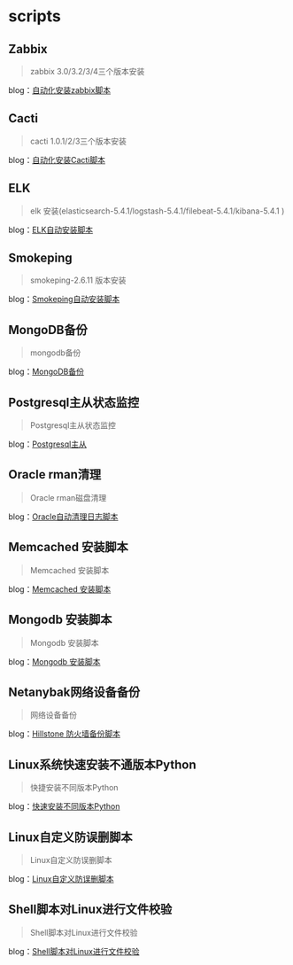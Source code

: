 # scripts
## Zabbix
> zabbix 3.0/3.2/3/4三个版本安装

blog：[自动化安装zabbix脚本](http://blog.51cto.com/kaliarch/1961525)

## Cacti
> cacti 1.0.1/2/3三个版本安装

blog：[自动化安装Cacti脚本 ](http://blog.51cto.com/kaliarch/1898212)

## ELK
> elk 安装(elasticsearch-5.4.1/logstash-5.4.1/filebeat-5.4.1/kibana-5.4.1 )

blog：[ELK自动安装脚本](http://blog.51cto.com/kaliarch/1964265)

## Smokeping
> smokeping-2.6.11 版本安装

blog：[Smokeping自动安装脚本](http://blog.51cto.com/kaliarch/1899007)

## MongoDB备份
> mongodb备份

blog：[MongoDB备份](http://blog.51cto.com/kaliarch/2044423)

## Postgresql主从状态监控
> Postgresql主从状态监控

blog：[Postgresql主从](http://blog.51cto.com/kaliarch/1909936)

## Oracle rman清理
> Oracle rman磁盘清理

blog：[Oracle自动清理日志脚本](http://blog.51cto.com/kaliarch/1983430)

## Memcached 安装脚本
> Memcached 安装脚本

blog：[Memcached 安装脚本](http://blog.51cto.com/kaliarch/2083810)

## Mongodb 安装脚本
> Mongodb 安装脚本

blog：[Mongodb 安装脚本](http://blog.51cto.com/kaliarch/2128814)
## Netanybak网络设备备份
> 网络设备备份

blog：[Hillstone 防火墙备份脚本](http://blog.51cto.com/kaliarch/1953118)

## Linux系统快速安装不通版本Python
> 快捷安装不同版本Python

blog：[快速安装不同版本Python](http://blog.51cto.com/kaliarch/2135518)


## Linux自定义防误删脚本
> Linux自定义防误删脚本

blog：[Linux自定义防误删脚本](http://blog.51cto.com/kaliarch/2300148)

## Shell脚本对Linux进行文件校验
> Shell脚本对Linux进行文件校验

blog：[Shell脚本对Linux进行文件校验](http://blog.51cto.com/kaliarch/2300207)
